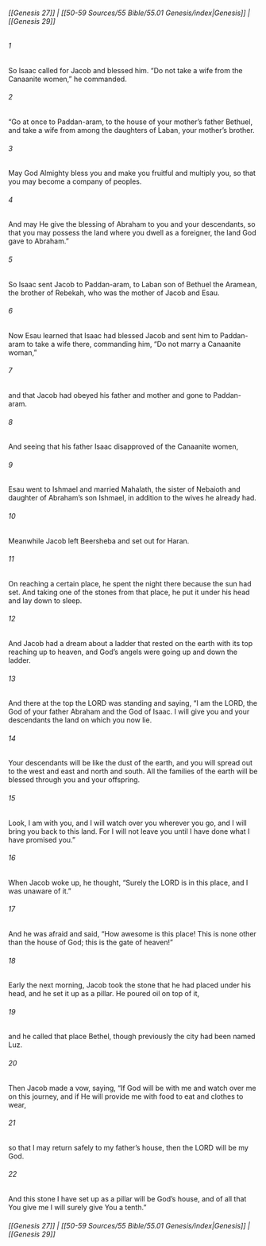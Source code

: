 
###### [[Genesis 27]] | [[50-59 Sources/55 Bible/55.01 Genesis/index|Genesis]] | [[Genesis 29]]

###### 1
So Isaac called for Jacob and blessed him. “Do not take a wife from the Canaanite women,” he commanded.
###### 2
“Go at once to Paddan-aram, to the house of your mother’s father Bethuel, and take a wife from among the daughters of Laban, your mother’s brother.
###### 3
May God Almighty bless you and make you fruitful and multiply you, so that you may become a company of peoples.
###### 4
And may He give the blessing of Abraham to you and your descendants, so that you may possess the land where you dwell as a foreigner, the land God gave to Abraham.”
###### 5
So Isaac sent Jacob to Paddan-aram, to Laban son of Bethuel the Aramean, the brother of Rebekah, who was the mother of Jacob and Esau.
###### 6
Now Esau learned that Isaac had blessed Jacob and sent him to Paddan-aram to take a wife there, commanding him, “Do not marry a Canaanite woman,”
###### 7
and that Jacob had obeyed his father and mother and gone to Paddan-aram.
###### 8
And seeing that his father Isaac disapproved of the Canaanite women,
###### 9
Esau went to Ishmael and married Mahalath, the sister of Nebaioth and daughter of Abraham’s son Ishmael, in addition to the wives he already had.
###### 10
Meanwhile Jacob left Beersheba and set out for Haran.
###### 11
On reaching a certain place, he spent the night there because the sun had set. And taking one of the stones from that place, he put it under his head and lay down to sleep.
###### 12
And Jacob had a dream about a ladder that rested on the earth with its top reaching up to heaven, and God’s angels were going up and down the ladder.
###### 13
And there at the top the LORD was standing and saying, “I am the LORD, the God of your father Abraham and the God of Isaac. I will give you and your descendants the land on which you now lie.
###### 14
Your descendants will be like the dust of the earth, and you will spread out to the west and east and north and south. All the families of the earth will be blessed through you and your offspring.
###### 15
Look, I am with you, and I will watch over you wherever you go, and I will bring you back to this land. For I will not leave you until I have done what I have promised you.”
###### 16
When Jacob woke up, he thought, “Surely the LORD is in this place, and I was unaware of it.”
###### 17
And he was afraid and said, “How awesome is this place! This is none other than the house of God; this is the gate of heaven!”
###### 18
Early the next morning, Jacob took the stone that he had placed under his head, and he set it up as a pillar. He poured oil on top of it,
###### 19
and he called that place Bethel, though previously the city had been named Luz.
###### 20
Then Jacob made a vow, saying, “If God will be with me and watch over me on this journey, and if He will provide me with food to eat and clothes to wear,
###### 21
so that I may return safely to my father’s house, then the LORD will be my God.
###### 22
And this stone I have set up as a pillar will be God’s house, and of all that You give me I will surely give You a tenth.”

###### [[Genesis 27]] | [[50-59 Sources/55 Bible/55.01 Genesis/index|Genesis]] | [[Genesis 29]]
